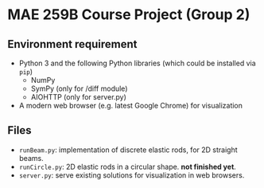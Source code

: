 MAE 259B Course Project (Group 2)
====

Environment requirement
----
- Python 3 and the following Python libraries (which could be installed via `pip`)
    - NumPy
    - SymPy (only for /diff module)
    - AIOHTTP (only for server.py)
- A modern web browser (e.g. latest Google Chrome) for visualization

Files
----
- `runBeam.py`: implementation of discrete elastic rods, for 2D straight beams.
- `runCircle.py`: 2D elastic rods in a circular shape. **not finished yet**.
- `server.py`: serve existing solutions for visualization in web browsers.
